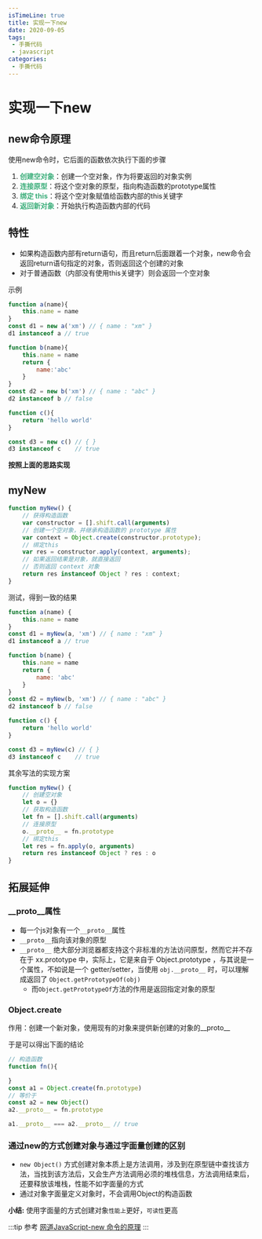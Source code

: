 ```yaml
---
isTimeLine: true
title: 实现一下new
date: 2020-09-05
tags:
 - 手撕代码
 - javascript
categories:
 - 手撕代码
---
```

# 实现一下new
## new命令原理
使用new命令时，它后面的函数依次执行下面的步骤
1. <font color="#3eaf7c" weight="bold">**创建空对象**</font>：创建一个空对象，作为将要返回的对象实例
2. <font color="#3eaf7c">**连接原型**</font>：将这个空对象的原型，指向构造函数的prototype属性
3. <font color="#3eaf7c">**绑定 this**</font>：将这个空对象赋值给函数内部的this关键字
4. <font color="#3eaf7c">**返回新对象**</font>：开始执行构造函数内部的代码

## 特性
* 如果构造函数内部有return语句，而且return后面跟着一个对象，new命令会返回return语句指定的对象，否则返回这个创建的对象
* 对于普通函数（内部没有使用this关键字）则会返回一个空对象

示例
```js
function a(name){
    this.name = name
}
const d1 = new a('xm') // { name : "xm" }
d1 instanceof a // true

function b(name){
    this.name = name
    return {
        name:'abc'
    }
}
const d2 = new b('xm') // { name : "abc" }
d2 instanceof b // false

function c(){
    return 'hello world'
}

const d3 = new c() // { }
d3 instanceof c    // true
```

**按照上面的思路实现**

## myNew
```js
function myNew() {
    // 获得构造函数
    var constructor = [].shift.call(arguments)
    // 创建一个空对象，并继承构造函数的 prototype 属性
    var context = Object.create(constructor.prototype);
    // 绑定this
    var res = constructor.apply(context, arguments);
    // 如果返回结果是对象，就直接返回
    // 否则返回 context 对象
    return res instanceof Object ? res : context;
}
```
测试，得到一致的结果
```js
function a(name) {
    this.name = name
}
const d1 = myNew(a, 'xm') // { name : "xm" }
d1 instanceof a // true

function b(name) {
    this.name = name
    return {
        name: 'abc'
    }
}
const d2 = myNew(b, 'xm') // { name : "abc" }
d2 instanceof b // false

function c() {
    return 'hello world'
}

const d3 = myNew(c) // { }
d3 instanceof c    // true
```

其余写法的实现方案
```js
function myNew() {
    // 创建空对象
    let o = {}
    // 获取构造函数
    let fn = [].shift.call(arguments)
    // 连接原型
    o.__proto__ = fn.prototype
    // 绑定this
    let res = fn.apply(o, arguments)
    return res instanceof Object ? res : o
}
```

## 拓展延伸
### \__proto__属性
* 每一个js对象有一个``__proto__``属性
* ``__proto__``指向该对象的原型
* ``__proto__`` 绝大部分浏览器都支持这个非标准的方法访问原型，然而它并不存在于 xx.prototype 中，实际上，它是来自于 Object.prototype ，与其说是一个属性，不如说是一个 getter/setter，当使用 ``obj.__proto__`` 时，可以理解成返回了 `Object.getPrototypeOf(obj)`
  * 而`Object.getPrototypeOf`方法的作用是返回指定对象的原型

### Object.create
作用：创建一个新对象，使用现有的对象来提供新创建的对象的__proto__

于是可以得出下面的结论
```js
// 构造函数
function fn(){

}
const a1 = Object.create(fn.prototype)
// 等价于
const a2 = new Object()
a2.__proto__ = fn.prototype

a1.__proto__ === a2.__proto__ // true
```

### 通过new的方式创建对象与通过字面量创建的区别
* `new Object()` 方式创建对象本质上是方法调用，涉及到在原型链中查找该方法，当找到该方法后，又会生产方法调用必须的堆栈信息，方法调用结束后，还要释放该堆栈，性能不如字面量的方式
* 通过对象字面量定义对象时，不会调用Object的构造函数

**小结:** 使用字面量的方式创建对象`性能上`更好，`可读性`更高

:::tip 参考
[网道JavaScript-new 命令的原理](https://wangdoc.com/javascript/oop/new.html#new-%E5%91%BD%E4%BB%A4%E7%9A%84%E5%8E%9F%E7%90%86)
:::
<comment/>
<tongji/>